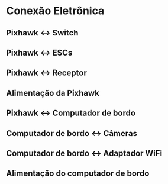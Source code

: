 # Conexão Eletrônica

## Pixhawk <-> Switch

## Pixhawk <-> ESCs

## Pixhawk <-> Receptor

## Alimentação da Pixhawk

## Pixhawk <-> Computador de bordo

## Computador de bordo <-> Câmeras

## Computador de bordo <-> Adaptador WiFi

## Alimentação do computador de bordo